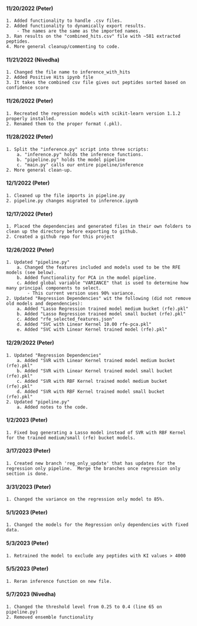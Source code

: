 #### 11/20/2022 (Peter)
    1. Added functionality to handle .csv files.
    2. Added functionality to dynamically export results.
        - The names are the same as the imported names.
    3. Ran results on the "combined_hits.csv" file with ~581 extracted peptides.
    4. More general cleanup/commenting to code.
    
#### 11/21/2022 (Nivedha)
    1. Changed the file name to inference_with_hits
    2. Added Positive Hits ipynb file
    3. It takes the combined csv file gives out peptides sorted based on confidence score

#### 11/26/2022 (Peter)
    1. Recreated the regression models with scikit-learn version 1.1.2 properly installed.
    2. Renamed them to the proper format (.pkl).

#### 11/28/2022 (Peter)
    1. Split the "inference.py" script into three scripts:
        a. "inference.py" holds the inference functions.
        b. "pipeline.py" holds the model pipeline
        c. "main.py" calls our entire pipeline/inference
    2. More general clean-up.

#### 12/1/2022 (Peter)
    1. Cleaned up the file imports in pipeline.py
    2. pipeline.py changes migrated to inference.ipynb

#### 12/17/2022 (Peter)
    1. Placed the dependencies and generated files in their own folders to clean up the directory before exporting to github.
    2. Created a github repo for this project

#### 12/26/2022 (Peter)
    1. Updated "pipeline.py"
        a. Changed the features included and models used to be the RFE models (see below).
        b. Added functionality for PCA in the model pipeline.
        c. Added global variable "VARIANCE" that is used to determine how many principal components to select.
            - This current version uses 90% variance.
    2. Updated "Regression Dependencies" wit the following (did not remove old models and dependencies):
        a. Added "Lasso Regression trained model medium bucket (rfe).pkl"
        b. Added "Lasso Regression trained model small bucket (rfe).pkl"
        c. Added "rfe_selected_features.json"
        d. Added "SVC with Linear Kernel 10.00 rfe-pca.pkl"
        e. Added "SVC with Linear Kernel trained model (rfe).pkl"

#### 12/29/2022 (Peter)
    1. Updated "Regression Dependencies"
        a. Added "SVR with Linear Kernel trained model medium bucket (rfe).pkl"
        b. Added "SVR with Linear Kernel trained model small bucket (rfe).pkl"
        c. Added "SVR with RBF Kernel trained model medium bucket (rfe).pkl"
        d. Added "SVR with RBF Kernel trained model small bucket (rfe).pkl"
    2. Updated "pipeline.py"
        a. Added notes to the code.

#### 1/2/2023 (Peter)
    1. Fixed bug generating a Lasso model instead of SVR with RBF Kernel for the trained medium/small (rfe) bucket models.


#### 3/17/2023 (Peter)
    1. Created new branch 'reg_only_update' that has updates for the regression only pipeline.  Merge the branches once regression only section is done.

#### 3/31/2023 (Peter)
    1. Changed the variance on the regression only model to 85%.

#### 5/1/2023 (Peter)
    1. Changed the models for the Regression only dependencies with fixed data.

#### 5/3/2023 (Peter)
    1. Retrained the model to exclude any peptides with KI values > 4000

#### 5/5/2023 (Peter)
    1. Reran inference function on new file.

#### 5/7/2023 (Nivedha)
    1. Changed the threshold level from 0.25 to 0.4 (line 65 on pipeline.py)
    2. Removed ensemble functionality